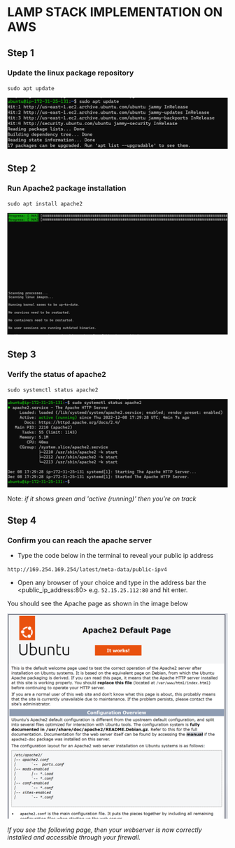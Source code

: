 # LAMP STACK IMPLEMENTATION ON AWS

## Step 1
### Update the linux package repository
`sudo apt update`

![image](./images/sudo_apt_update.png)

## Step 2
### Run Apache2 package installation
`sudo apt install apache2`

![image2](./images/sudo_apt_install_apache2.png)

## Step 3
### Verify the status of apache2
`sudo systemctl status apache2`

![image3](./images/sudo_systemctl_status_apache2.png)

Note: *if it shows green and 'active (running)' then you're on track*

## Step 4
### Confirm you can reach the apache server
 - Type the code below in the terminal to reveal your public ip address

 `http://169.254.169.254/latest/meta-data/public-ipv4`

 - Open any browser of your choice and type in the address bar the <public_ip_address:80>   e.g. `52.15.25.112:80` and hit enter.

You should see the Apache page as shown in the image below

![image4](./images/apache_page.png)

*If you see the following page, then your webserver is now correctly installed and accessible through your firewall.*